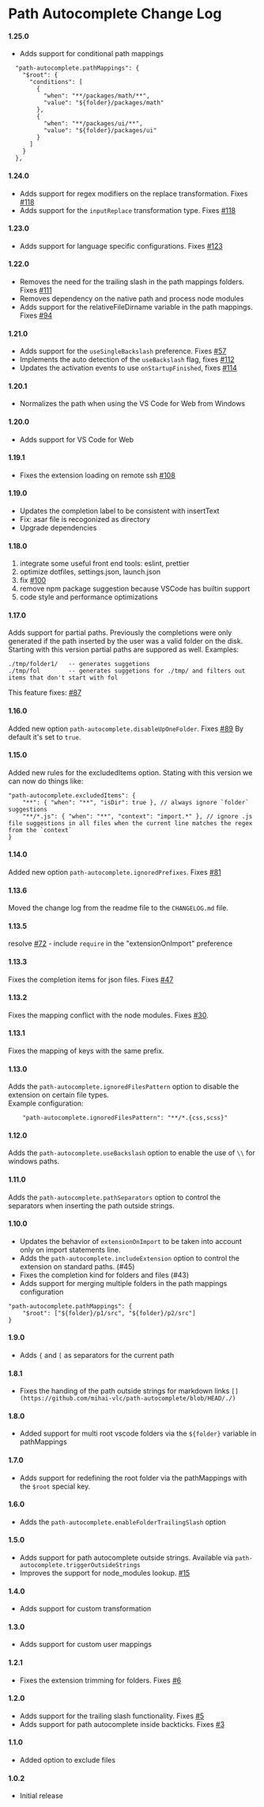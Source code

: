 # Path Autocomplete Change Log

#### 1.25.0

- Adds support for conditional path mappings

```jsonc
  "path-autocomplete.pathMappings": {
    "$root": {
      "conditions": [
        {
          "when": "**/packages/math/**",
          "value": "${folder}/packages/math"
        },
        {
          "when": "**/packages/ui/**",
          "value": "${folder}/packages/ui"
        }
      ]
    }
  },
```

#### 1.24.0

- Adds support for regex modifiers on the replace transformation. Fixes [#118](https://github.com/mihai-vlc/path-autocomplete/issues/118)
- Adds support for the `inputReplace` transformation type. Fixes [#118](https://github.com/mihai-vlc/path-autocomplete/issues/118)

#### 1.23.0

- Adds support for language specific configurations. Fixes [#123](https://github.com/mihai-vlc/path-autocomplete/issues/123)

#### 1.22.0

- Removes the need for the trailing slash in the path mappings folders. Fixes [#111](https://github.com/mihai-vlc/path-autocomplete/issues/111)
- Removes dependency on the native path and process node modules
- Adds support for the relativeFileDirname variable in the path mappings. Fixes [#94](https://github.com/mihai-vlc/path-autocomplete/issues/94)

#### 1.21.0

- Adds support for the `useSingleBackslash` preference. Fixes [#57](https://github.com/mihai-vlc/path-autocomplete/issues/57)
- Implements the auto detection of the `useBackslash` flag, fixes [#112](https://github.com/mihai-vlc/path-autocomplete/issues/112)
- Updates the activation events to use `onStartupFinished`, fixes [#114](https://github.com/mihai-vlc/path-autocomplete/issues/114)

#### 1.20.1

- Normalizes the path when using the VS Code for Web from Windows

#### 1.20.0

- Adds support for VS Code for Web

#### 1.19.1

- Fixes the extension loading on remote ssh [#108](https://github.com/mihai-vlc/path-autocomplete/issues/108)

#### 1.19.0

- Updates the completion label to be consistent with insertText
- Fix: asar file is recogonized as directory
- Upgrade dependencies

#### 1.18.0

1. integrate some useful front end tools: eslint, prettier
2. optimize dotfiles, settings.json, launch.json
3. fix [#100](https://github.com/mihai-vlc/path-autocomplete/issues/100)
4. remove npm package suggestion because VSCode has builtin support
5. code style and performance optimizations

#### 1.17.0

Adds support for partial paths.
Previously the completions were only generated if the path inserted by the user
was a valid folder on the disk.  
Starting with this version partial paths are suppored as well.
Examples:

```
./tmp/folder1/   -- generates suggetions
./tmp/fol        -- generates suggetions for ./tmp/ and filters out items that don't start with fol
```

This feature fixes: [#87](https://github.com/mihai-vlc/path-autocomplete/issues/87)

#### 1.16.0

Added new option `path-autocomplete.disableUpOneFolder`. Fixes [#89](https://github.com/mihai-vlc/path-autocomplete/issues/89)
By default it's set to `true`.

#### 1.15.0

Added new rules for the excludedItems option.
Stating with this version we can now do things like:

```
"path-autocomplete.excludedItems": {
    "**": { "when": "**", "isDir": true }, // always ignore `folder` suggestions
    "**/*.js": { "when": "**", "context": "import.*" }, // ignore .js file suggestions in all files when the current line matches the regex from the `context`
}
```

#### 1.14.0

Added new option `path-autocomplete.ignoredPrefixes`. Fixes [#81](https://github.com/mihai-vlc/path-autocomplete/issues/81)

#### 1.13.6

Moved the change log from the readme file to the `CHANGELOG.md` file.

#### 1.13.5

resolve [#72](https://github.com/mihai-vlc/path-autocomplete/issues/72) - include `require` in the "extensionOnImport" preference

#### 1.13.3

Fixes the completion items for json files. Fixes [#47](https://github.com/mihai-vlc/path-autocomplete/issues/47)

#### 1.13.2

Fixes the mapping conflict with the node modules. Fixes [#30](https://github.com/mihai-vlc/path-autocomplete/issues/30).

#### 1.13.1

Fixes the mapping of keys with the same prefix.

#### 1.13.0

Adds the `path-autocomplete.ignoredFilesPattern` option to disable the extension on certain file types.  
Example configuration:

```
    "path-autocomplete.ignoredFilesPattern": "**/*.{css,scss}"
```

#### 1.12.0

Adds the `path-autocomplete.useBackslash` option to enable the use of `\\` for windows paths.

#### 1.11.0

Adds the `path-autocomplete.pathSeparators` option to control the separators when
inserting the path outside strings.

#### 1.10.0

- Updates the behavior of `extensionOnImport` to be taken into account only on import statements line.
- Adds the `path-autocomplete.includeExtension` option to control the extension on standard paths. (#45)
- Fixes the completion kind for folders and files (#43)
- Adds support for merging multiple folders in the path mappings configuration

```
"path-autocomplete.pathMappings": {
    "$root": ["${folder}/p1/src", "${folder}/p2/src"]
}
```

#### 1.9.0

- Adds `{` and `[` as separators for the current path

#### 1.8.1

- Fixes the handing of the path outside strings for markdown links `[](https://github.com/mihai-vlc/path-autocomplete/blob/HEAD/./)`

#### 1.8.0

- Added support for multi root vscode folders via the `${folder}` variable in pathMappings

#### 1.7.0

- Adds support for redefining the root folder via the pathMappings with the `$root`
  special key.

#### 1.6.0

- Adds the `path-autocomplete.enableFolderTrailingSlash` option

#### 1.5.0

- Adds support for path autocomplete outside strings.
  Available via `path-autocomplete.triggerOutsideStrings`
- Improves the support for node_modules lookup. [#15](https://github.com/mihai-vlc/path-autocomplete/issues/15)

#### 1.4.0

- Adds support for custom transformation

#### 1.3.0

- Adds support for custom user mappings

#### 1.2.1

- Fixes the extension trimming for folders. Fixes [#6](https://github.com/mihai-vlc/path-autocomplete/issues/6)

#### 1.2.0

- Adds support for the trailing slash functionality. Fixes [#5](https://github.com/mihai-vlc/path-autocomplete/issues/5)
- Adds support for path autocomplete inside backticks. Fixes [#3](https://github.com/mihai-vlc/path-autocomplete/issues/3)

#### 1.1.0

- Added option to exclude files

#### 1.0.2

- Initial release
